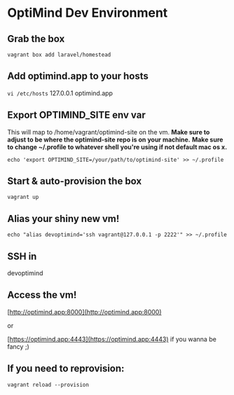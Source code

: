 OptiMind Dev Environment 
========================

Grab the box
------------
`vagrant box add laravel/homestead`


Add optimind.app to your hosts
------------------------------
`vi /etc/hosts`
127.0.0.1  optimind.app


Export OPTIMIND_SITE env var 
----------------------------
This will map to /home/vagrant/optimind-site on the vm.
**Make sure to adjust to be where the optimind-site repo is on your machine.**
**Make sure to change ~/.profile to whatever shell you're using if not default mac os x.**

`echo 'export OPTIMIND_SITE=/your/path/to/optimind-site' >> ~/.profile`


Start & auto-provision the box
------------------------------
`vagrant up`


Alias your shiny new vm!
------------------------
`echo "alias devoptimind='ssh vagrant@127.0.0.1 -p 2222'" >> ~/.profile`


SSH in
------
devoptimind


Access the vm!
--------------
[http://optimind.app:8000](http://optimind.app:8000)

or

[https://optimind.app:4443](https://optimind.app:4443) if you wanna be fancy ;)


If you need to reprovision:
---------------------------
`vagrant reload --provision`





